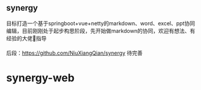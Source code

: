 ## synergy
目标打造一个基于springboot+vue+netty的markdown、word、excel、ppt协同编辑，目前刚刚处于起步构思阶段，先开始做markdown的协同，欢迎有想法、有经验的大佬🧍‍️指导
#### 
后段：https://github.com/NiuXiangQian/synergy
待完善
# synergy-web
